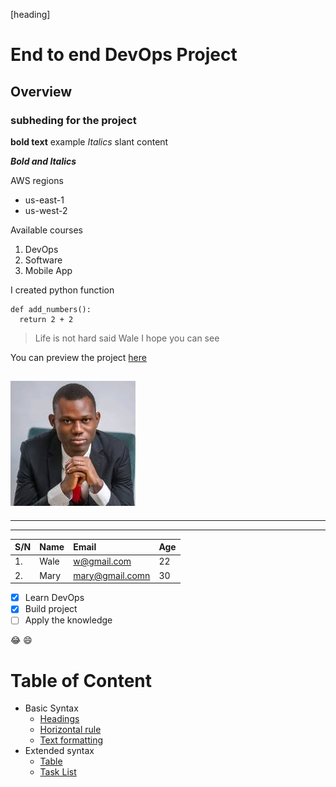 [heading]
# End to end DevOps Project
## Overview
### subheding for the project

**bold text** example
*Italics* slant content

***Bold and Italics***

AWS regions
- us-east-1
- us-west-2

Available courses
1. DevOps
1. Software
1. Mobile App

I created python function
```
def add_numbers():
  return 2 + 2
```


> Life is not hard
> said Wale
> I hope you can see
>

You can preview the project [here](https://tech365.ng 'Tech365 website')

![wale picture](/download.jpeg)
---
***
___

| S/N | Name | Email | Age |
| :- | :-   | :-    | :-  |
| 1. | Wale | w@gmail.com | 22 |
| 2. |Mary  | mary@gmail.comn | 30 |


- [x] Learn DevOps
- [x] Build project
- [ ] Apply the knowledge

😂
😄

# Table of Content
- Basic Syntax
  - [Headings](heading)
  - [Horizontal rule]()
  - [Text formatting]()
- Extended syntax
  - [Table]()
  - [Task List]()

